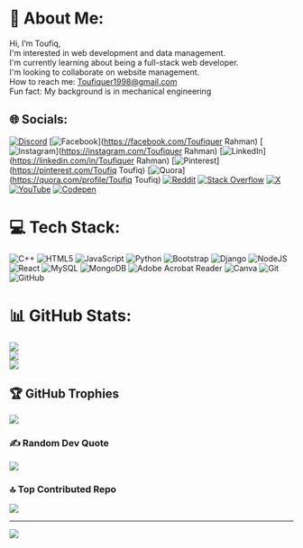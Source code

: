 # 💫 About Me:
 Hi, I’m Toufiq,<br>I'm interested in web development and data management.<br>I'm currently learning about being a full-stack web developer.<br>I'm looking to collaborate on website management.<br> How to reach me: Toufiquer1998@gmail.com<br>Fun fact: My background is in mechanical engineering


## 🌐 Socials:
[![Discord](https://img.shields.io/badge/Discord-%237289DA.svg?logo=discord&logoColor=white)](https://discord.gg/maskman_75587) [![Facebook](https://img.shields.io/badge/Facebook-%231877F2.svg?logo=Facebook&logoColor=white)](https://facebook.com/Toufiquer Rahman) [![Instagram](https://img.shields.io/badge/Instagram-%23E4405F.svg?logo=Instagram&logoColor=white)](https://instagram.com/Toufiquer Rahman) [![LinkedIn](https://img.shields.io/badge/LinkedIn-%230077B5.svg?logo=linkedin&logoColor=white)](https://linkedin.com/in/Toufiquer Rahman) [![Pinterest](https://img.shields.io/badge/Pinterest-%23E60023.svg?logo=Pinterest&logoColor=white)](https://pinterest.com/Toufiq Toufiq) [![Quora](https://img.shields.io/badge/Quora-%23B92B27.svg?logo=Quora&logoColor=white)](https://quora.com/profile/Toufiq Toufiq) [![Reddit](https://img.shields.io/badge/Reddit-%23FF4500.svg?logo=Reddit&logoColor=white)](https://reddit.com/user/Objective_Pay_8780) [![Stack Overflow](https://img.shields.io/badge/-Stackoverflow-FE7A16?logo=stack-overflow&logoColor=white)](https://stackoverflow.com/users/21943049) [![X](https://img.shields.io/badge/X-black.svg?logo=X&logoColor=white)](https://x.com/2024TRC) [![YouTube](https://img.shields.io/badge/YouTube-%23FF0000.svg?logo=YouTube&logoColor=white)](https://youtube.com/@Sector71) [![Codepen](https://img.shields.io/badge/Codepen-000000?style=for-the-badge&logo=codepen&logoColor=white)](https://codepen.io/Toufiq98) 

# 💻 Tech Stack:
![C++](https://img.shields.io/badge/c++-%2300599C.svg?style=for-the-badge&logo=c%2B%2B&logoColor=white) ![HTML5](https://img.shields.io/badge/html5-%23E34F26.svg?style=for-the-badge&logo=html5&logoColor=white) ![JavaScript](https://img.shields.io/badge/javascript-%23323330.svg?style=for-the-badge&logo=javascript&logoColor=%23F7DF1E) ![Python](https://img.shields.io/badge/python-3670A0?style=for-the-badge&logo=python&logoColor=ffdd54) ![Bootstrap](https://img.shields.io/badge/bootstrap-%238511FA.svg?style=for-the-badge&logo=bootstrap&logoColor=white) ![Django](https://img.shields.io/badge/django-%23092E20.svg?style=for-the-badge&logo=django&logoColor=white) ![NodeJS](https://img.shields.io/badge/node.js-6DA55F?style=for-the-badge&logo=node.js&logoColor=white) ![React](https://img.shields.io/badge/react-%2320232a.svg?style=for-the-badge&logo=react&logoColor=%2361DAFB) ![MySQL](https://img.shields.io/badge/mysql-4479A1.svg?style=for-the-badge&logo=mysql&logoColor=white) ![MongoDB](https://img.shields.io/badge/MongoDB-%234ea94b.svg?style=for-the-badge&logo=mongodb&logoColor=white) ![Adobe Acrobat Reader](https://img.shields.io/badge/Adobe%20Acrobat%20Reader-EC1C24.svg?style=for-the-badge&logo=Adobe%20Acrobat%20Reader&logoColor=white) ![Canva](https://img.shields.io/badge/Canva-%2300C4CC.svg?style=for-the-badge&logo=Canva&logoColor=white) ![Git](https://img.shields.io/badge/git-%23F05033.svg?style=for-the-badge&logo=git&logoColor=white) ![GitHub](https://img.shields.io/badge/github-%23121011.svg?style=for-the-badge&logo=github&logoColor=white)
# 📊 GitHub Stats:
![](https://github-readme-stats.vercel.app/api?username=Toufiq98&theme=dark&hide_border=false&include_all_commits=false&count_private=false)<br/>
![](https://github-readme-streak-stats.herokuapp.com/?user=Toufiq98&theme=dark&hide_border=false)<br/>
![](https://github-readme-stats.vercel.app/api/top-langs/?username=Toufiq98&theme=dark&hide_border=false&include_all_commits=false&count_private=false&layout=compact)

## 🏆 GitHub Trophies
![](https://github-profile-trophy.vercel.app/?username=Toufiq98&theme=radical&no-frame=true&no-bg=false&margin-w=4)

### ✍️ Random Dev Quote
![](https://quotes-github-readme.vercel.app/api?type=horizontal&theme=radical)

### 🔝 Top Contributed Repo
![](https://github-contributor-stats.vercel.app/api?username=Toufiq98&limit=5&theme=dark&combine_all_yearly_contributions=true)

---
[![](https://visitcount.itsvg.in/api?id=Toufiq98&icon=0&color=0)](https://visitcount.itsvg.in)

<!-- Proudly created with GPRM ( https://gprm.itsvg.in ) -->
